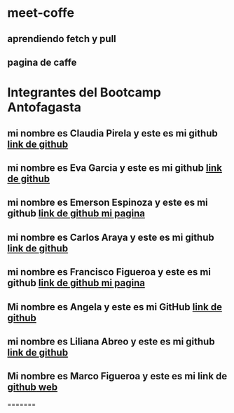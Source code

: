 # meet-coffe
## aprendiendo fetch y pull
## pagina de caffe

# Integrantes del Bootcamp Antofagasta
<h2> mi nombre es Claudia Pirela y este es mi github <a href="https://github.com/claudiapirela" > link de github </a> </h2>
<h2> mi nombre es Eva Garcia y este es mi github <a href="https://github.com/Eva-Garcia-Pantoja" > link de github </a>
<h2> mi nombre es Emerson Espinoza y este es mi github <a href="https://github.com/emersonxinay" > link de github </a> <a href="emerson.html"> mi pagina </a> </h2>

<h2> mi nombre es Carlos Araya y este es mi github <a href="https://github.com/Charlie2208" > link de github </a>

<h2> mi nombre es Francisco Figueroa y este es mi github <a href="https://github.com/Frankcisco99" > link de github </a><a href="francisco.html"> mi pagina </a> </h2>
<h2> Mi nombre es Angela y este es mi GitHub <a href="https://github.com/angela1976castro">link de github </a>

<h2> mi nombre es Liliana Abreo  y este es mi github <a href="https://github.com/LilianaAbreo" > link de github </a> </h2>
<h2>Mi nombre es Marco Figueroa y este es mi link de <a href="https://github.com/dfuckingfenix">github<a href="marco.html"> web</a></a></h2>
=======






